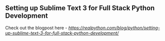 ## Setting up Sublime Text 3 for Full Stack Python Development

Check out the blogpost here - *https://realpython.com/blog/python/setting-up-sublime-text-3-for-full-stack-python-development/*
